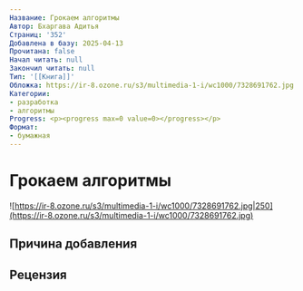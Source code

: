 ```yaml
---
Название: Грокаем алгоритмы
Автор: Бхаргава Адитья
Страниц: '352'
Добавлена в базу: 2025-04-13
Прочитана: false
Начал читать: null
Закончил читать: null
Тип: '[[Книга]]'
Обложка: https://ir-8.ozone.ru/s3/multimedia-1-i/wc1000/7328691762.jpg
Категории:
- разработка
- алгоритмы
Progress: <p><progress max=0 value=0></progress></p>
Формат:
- бумажная
---
```

# Грокаем алгоритмы

![https://ir-8.ozone.ru/s3/multimedia-1-i/wc1000/7328691762.jpg|250](https://ir-8.ozone.ru/s3/multimedia-1-i/wc1000/7328691762.jpg)

## Причина добавления


## Рецензия
